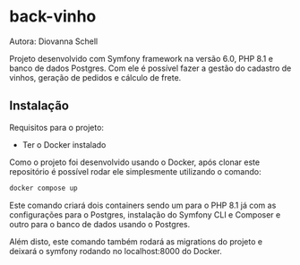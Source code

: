 # back-vinho
Autora: Diovanna Schell

Projeto desenvolvido com Symfony framework na versão 6.0, PHP 8.1 e banco de dados Postgres. Com ele é possível fazer a gestão do cadastro de vinhos, geração de pedidos e cálculo de frete.

## Instalação
Requisitos para o projeto:
 - Ter o Docker instalado

Como o projeto foi desenvolvido usando o Docker, após clonar este repositório é possível rodar ele simplesmente utilizando o comando: 
```bash
docker compose up
```

Este comando criará dois containers sendo um para o PHP 8.1 já com as configurações para o Postgres, instalação do Symfony CLI e Composer e outro para o banco de dados usando o Postgres.

Além disto, este comando também rodará as migrations do projeto e deixará o symfony rodando no localhost:8000 do Docker.